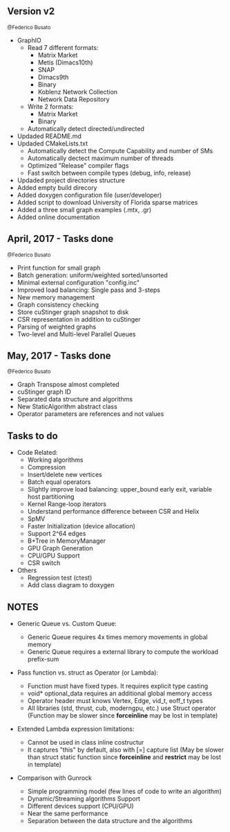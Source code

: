 ## Version v2 ##
<sup> @Federico Busato </sup>

* GraphIO
    - Read 7 different formats:
        - Matrix Market
        - Metis (Dimacs10th)
        - SNAP
        - Dimacs9th
        - Binary
        - Koblenz Network Collection
        - Network Data Repository
    - Write 2 formats:
        - Matrix Market
        - Binary
    - Automatically detect directed/undirected
* Updaded README.md
* Updaded CMakeLists.txt
    - Automatically detect the Compute Capability and number of SMs
    - Automatically dectect maximum number of threads
    - Optimized "Release" compiler flags
    - Fast switch between compile types (debug, info, release)
* Updaded project directories structure
* Added empty build direcory
* Added doxygen configuration file (user/developer)
* Added script to download University of Florida sparse matrices
* Added a three small graph examples (.mtx, .gr)
* Added online documentation

## April, 2017 - Tasks done ##
<sup> @Federico Busato </sup>

* Print function for small graph
* Batch generation: uniform/weighted sorted/unsorted
* Minimal external configuration "config.inc"
* Improved load balancing: Single pass and 3-steps
* New memory management
* Graph consistency checking
* Store cuStinger graph snapshot to disk
* CSR representation in addition to cuStinger
* Parsing of weighted graphs
* Two-level and Multi-level Parallel Queues

## May, 2017 - Tasks done ##
<sup> @Federico Busato </sup>

* Graph Transpose almost completed
* cuStinger graph ID
* Separated data structure and algorithms
* New StaticAlgorithm abstract class
* Operator parameters are references and not values

## Tasks to do ##
* Code Related:
    - Working algorithms
    - Compression
    - Insert/delete new vertices
    - Batch equal operators
    - Slightly improve load balancing: upper_bound early exit, variable host partitioning
    - Kernel Range-loop iterators
    - Understand performance difference between CSR and Helix
    - SpMV
    - Faster Initialization (device allocation)
    - Support 2^64 edges
    - B+Tree in MemoryManager
    - GPU Graph Generation
    - CPU/GPU Support
    - CSR switch
* Others
    - Regression test (ctest)
    - Add class diagram to doxygen

 ## NOTES ##

* Generic Queue vs. Custom Queue:
    - Generic Queue requires 4x times memory movements in global memory
    - Generic Queue requires a external library to compute the workload prefix-sum

* Pass function vs. struct as Operator (or Lambda):
    - Function must have fixed types. It requires explicit type casting
    - void* optional_data requires an additional global memory access
    - Operator header must knows Vertex, Edge, vid_t, eoff_t types
    - All libraries (std, thrust, cub, moderngpu, etc.) use Struct operator
    (Function may be slower since __forceinline__ may be lost in template)

* Extended Lambda expression limitations:
    - Cannot be used in class inline costructur
    - It captures "this" by default, also with [=] capture list
    (May be slower than struct static function since __forceinline__ and
     __restrict__ may be lost in template)

* Comparison with Gunrock
    - Simple programming model (few lines of code to write an algorithm)
    - Dynamic/Streaming algorithms Support
    - Different devices support (CPU/GPU)
    - Near the same performance
    - Separation between the data structure and the algorithms
